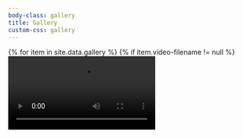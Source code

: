 ```yaml
---
body-class: gallery
title: Gallery
custom-css: gallery
---
```


{% for item in site.data.gallery %}
	{% if item.video-filename != null %}
<video src="{{ 'assets/gallery/originals/' | append: item.video-filename | relative_url }}" />
	{% else %}
<img src="{{ 'assets/gallery/originals/' | append: item.filename | relative_url }}" />
	{% endif %}
{% endfor %}